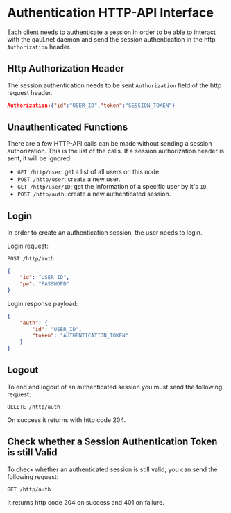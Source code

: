 # Authentication HTTP-API Interface

Each client needs to authenticate a session in order to be able to interact with the qaul.net daemon and send the session authentication in the http `Authorization` header.

## Http Authorization Header

The session authentication needs to be sent `Authorization` field of the http request header.

```json
Authorization:{"id":"USER_ID","token":"SESSION_TOKEN"}
```


## Unauthenticated Functions

There are a few HTTP-API calls can be made without sending a session authorization. This is the list of the calls. If a session authorization header is sent, it will be ignored.

* `GET /http/user`: get a list of all users on this node.
* `POST /http/user`: create a new user.
* `GET /http/user/ID`: get the information of a specific user by it's `ID`.
* `POST /http/auth`: create a new authenticated session.


## Login

In order to create an authentication session, the user needs to login.

Login request: 

`POST /http/auth`

```json
{
    "id": "USER_ID",
    "pw": "PASSWORD"
}
```

Login response payload:

```json
{
    "auth": {
        "id": "USER_ID",
        "token": "AUTHENTICATION_TOKEN"
    }
}
```

## Logout

To end and logout of an authenticated session you must send the following request:

`DELETE /http/auth`

On success it returns with http code 204.


## Check whether a Session Authentication Token is still Valid

To check whether an authenticated session is still valid, you can send the following request:

`GET /http/auth`

It returns http code 204 on success and 401 on failure.

